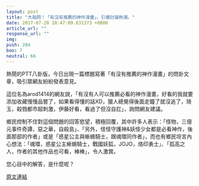 ```yaml
---
layout: post
title: "大哉問！「有沒有推薦的神作漫畫」，引爆討論熱潮。"
date: 2017-07-28 10:47:09.631373 +0800
article_url: ""
response_url: ""
img: 
push: 204
boo: 7
neutral: 66
---
```


熱鬧的PTT八卦版，今日出現一篇標題寫著「有沒有推薦的神作漫畫」的問卦文章，吸引眾網友紛紛發表意見。

這位名為arod1414的網友說，「有沒有人可以推薦必看的神作漫畫，好看的我就要添加收藏慢慢品嘗了，如果看得懂的話XD，獵人總覺得後面走鐘了就沒追了，琦玉，殺戮都市超刺激，伊藤好看，看過了但沒自肛」，詢問網友建議。

鄉民控制不住對這個問題的回答慾望，積極回覆，其中許多人表示：「怪物，三億元事件奇譚，惡之華，自殺島」、「另外，怪怪守護神&妖怪少女都是必看神作，後面那部的作者」或是「惑星公主與蜥蜴騎士，跟魂環同作者」，而也有鄉民坦言內心想法：「魂環，惑星公主蜥蜴騎士，戰國妖狐，JOJO，烙印勇士」、「孤高之人，作者的其他作品也可看，棒棒」，令人激賞。

您心目中的解答，是什麼呢？

<a href = "https://www.ptt.cc/bbs/Gossiping/M.1501176641.A.96E.html">原文連結</a>

